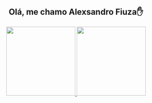 <div align="center">
  <h2>
    Olá,  me chamo Alexsandro Fiuza✋
  </h2> 
</div> 

<div align="center">
  <a href="https://github.com/Alexsandro-Fiuza">
  <img height="180em" src="https://github-readme-stats.vercel.app/api?username=Alexsandro-Fiuza&show_icons=true&theme=dracula" />
  <img height="180em" src="https://github-readme-stats.vercel.app/api/top-langs/?username=Alexsandro-Fiuza&layout=compact&langs_count=7&theme=dracula"/>
</div><br/>
